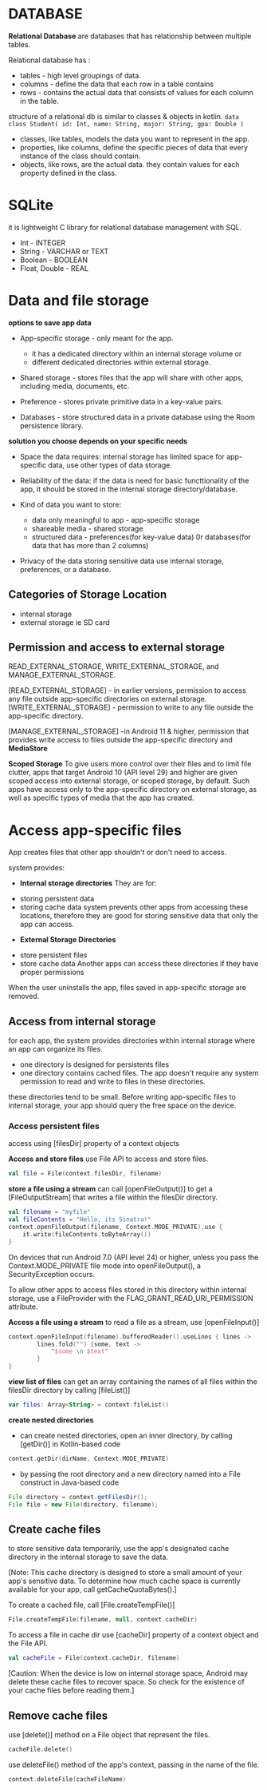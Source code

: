 # **DATABASE**
__Relational Database__ are databases that has relationship between multiple tables.

Relational database has :
- tables - high level groupings of data.
- columns - define the data that each row in a table contains
- rows - contains the actual data that consists of values for each column in the table.

structure of a relational db is similar to classes & objects in kotlin.
`data class Student(
    id: Int,
    name: String,
    major: String,
    gpa: Double
)`

- classes, like tables, models the data you want to represent in the app.
- properties, like columns, define the specific pieces of data that every  instance of the class should contain.
- objects, like rows, are the actual data. they contain values for each property defined in the class.

# SQLite
it is lightweight C library for relational database management with SQL.

* Int - INTEGER 
* String - VARCHAR or TEXT
* Boolean - BOOLEAN
* Float, Double - REAL


# **Data and file storage**

**options to save app data**
* App-specific storage - only meant for the app.
    - it has a dedicated directory within an internal storage volume or 
    - different dedicated directories within external storage.

* Shared storage - stores files that the app will share with other apps, including media, documents, etc.

* Preference - stores private primitive data in a key-value pairs.

* Databases - store structured data in a private database using the Room persistence library.

**solution you choose depends on your specific needs**
* Space the data requires:
    internal storage has limited space for app-specific data, use other types of data storage.

* Reliability of the data:
    if the data is need for basic functtionality of the app, it should be stored in the internal storage directory/database.

* Kind of data you want to store:
    - data only meaningful to app - app-specific storage
    - shareable media - shared storage
    - structured data - preferences(for key-value data) 0r databases(for data that has more than 2 columns)

* Privacy of the data
    storing sensitive data use internal storage, preferences, or a database.


## Categories of Storage Location
* internal storage
* external storage ie SD card

## Permission and access to external storage
READ_EXTERNAL_STORAGE, WRITE_EXTERNAL_STORAGE, and MANAGE_EXTERNAL_STORAGE.

[READ_EXTERNAL_STORAGE] - in earlier versions, permission to access any file outside app-specific directories on external storage.
[WRITE_EXTERNAL_STORAGE] - permission to write to any file outside the app-specific directory.

[MANAGE_EXTERNAL_STORAGE] -in Android 11 & higher, permission that provides write access to files outside the app-specific directory and **MediaStore**


**Scoped Storage**
To give users more control over their files and to limit file clutter, apps that target Android 10 (API level 29) and higher are given scoped access into external storage, or scoped storage, by default. Such apps have access only to the app-specific directory on external storage, as well as specific types of media that the app has created.


# Access app-specific files
App creates files that other app shouldn't or don't need to access.

system provides:
* **Internal storage directories**
They are for:
- storing persistent data
- storing cache data
system prevents other apps from accessing these locations, therefore they are good for storing sensitive data that only the app can access.

* **External Storage Directories**
- store persistent files
- store cache data
Another apps can access these directories if they have proper permissions


When the user uninstalls the app, files saved in app-specific storage are removed.


## **Access from internal storage**
for each app, the system provides directories within internal storage where an app can organize its files.
- one directory is designed for persistents files
- one directory contains cached files.
The app doesn't require any system permission to read and write to files in these directories.

these directories tend to be small. Before writing app-specific files to internal storage, your app should query the free space on the device.

### **Access persistent files**
access using [filesDir] property of a context objects

**Access and store files**
use File API to access and store files.

```kotlin
val file = File(context.filesDir, filename)
```


**store a file using a stream**
can call [openFileOutput()] to get a [FileOutputStream] that writes a file within the filesDir directory.

```kotlin
val filename = "myfile"
val fileContents = "Hello, its Sinatra!"
context.openFileOutput(filename, Context.MODE_PRIVATE).use {
    it.write(fileContents.toByteArray())
}
```

 On devices that run Android 7.0 (API level 24) or higher, unless you pass the Context.MODE_PRIVATE file mode into openFileOutput(), a SecurityException occurs.

To allow other apps to access files stored in this directory within internal storage, use a FileProvider with the FLAG_GRANT_READ_URI_PERMISSION attribute.

**Access a file using a stream**
to read a file as a stream, use [openFileInput()]

```kotlin
context.openFileInput(filename).bufferedReader().useLines { lines ->
        lines.fold("") {some, text ->
            "$some \n $text"
        }
}
```

**view list of files**
can get an array containing the names of all files within the filesDir directory by calling [fileList()]

```kotlin
var files: Array<String> = context.fileList()
```

**create nested directories**
- can create nested directories, open an inner directory, by calling 
[getDir()] in Kotlin-based code
```kotlin
context.getDir(dirName, Context.MODE_PRIVATE)
```


- by passing the root directory and a new directory named into a File construct in Java-based code
```java
File directory = context.getFilesDir();
File file = new File(directory, filename);
```


## **Create cache files**
to store sensitive data temporarily, use the app's designated cache directory in the internal storage to save the data.

[Note: This cache directory is designed to store a small amount of your app's sensitive data. To determine how much cache space is currently available for your app, call getCacheQuotaBytes().]

To create a cached file, call [File.createTempFile()]
```kotlin
File.createTempFile(filename, null, context.cacheDir)
```

To access a file in cache dir use [cacheDir] property of a context object and the File API.
```kotlin
val cacheFile = File(context.cacheDir, filename)
```

[Caution: When the device is low on internal storage space, Android may delete these cache files to recover space. So check for the existence of your cache files before reading them.]

## **Remove cache files**
use [delete()] method on a File object that represent the files.
```kotlin
cacheFile.delete()
```

use deleteFile() method of the app's context, passing in the name of the file.
```kotlin
context.deleteFile(cacheFileName)
```